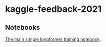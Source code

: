 # kaggle-feedback-2021

## Notebooks
[The main simple longformer training notebook](https://colab.research.google.com/drive/1DB7CETQ6xMy6O_4ftVq3Vz_szC_vKW1R#scrollTo=LTNAmqPDSWLT).